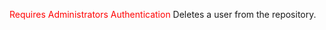 <span style="color:red">Requires Administrators Authentication</span> 
Deletes a user from the repository.
